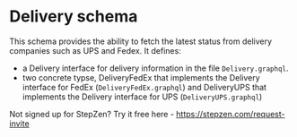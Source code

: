 # Delivery schema

This schema provides the ability to fetch the latest status from delivery companies such as UPS and Fedex. It defines:

- a Delivery interface for delivery information in the file `Delivery.graphql`.
- two concrete typse, DeliveryFedEx that implements the Delivery interface for FedEx (`DeliveryFedEx.graphql`) and DeliveryUPS that implements the Delivery interface for UPS (`DeliveryUPS.graphql`)

Not signed up for StepZen? Try it free here - https://stepzen.com/request-invite